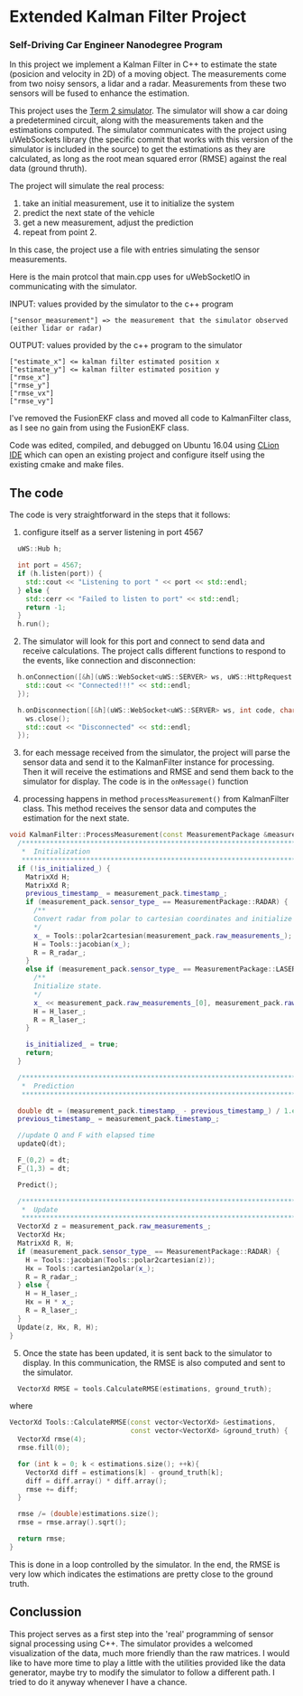 # Extended Kalman Filter Project
### Self-Driving Car Engineer Nanodegree Program

In this project we implement a Kalman Filter in C++ to estimate the state (posicion and velocity in 2D) of a moving object. The measurements come from two noisy sensors, a lidar and a radar. Measurements from these two sensors will be fused to enhance the estimation.


This project uses the [Term 2 simulator](https://github.com/udacity/self-driving-car-sim/releases). The simulator will show a car doing a predetermined circuit, along with the measurements taken and the estimations computed. The simulator communicates with the project using uWebSockets library (the specific commit that works with this version of the simulator is included in the source) to get the estimations as they are calculated, as long as the root mean squared error (RMSE) against the real data (ground thruth).

The project will simulate the real process:

1. take an initial measurement, use it to initialize the system
2. predict the next state of the vehicle
3. get a new measurement, adjust the prediction
4. repeat from point 2.

In this case, the project use a file with entries simulating the sensor measurements.

Here is the main protcol that main.cpp uses for uWebSocketIO in communicating with the simulator.

INPUT: values provided by the simulator to the c++ program
```
["sensor_measurement"] => the measurement that the simulator observed (either lidar or radar)
```

OUTPUT: values provided by the c++ program to the simulator
```
["estimate_x"] <= kalman filter estimated position x
["estimate_y"] <= kalman filter estimated position y
["rmse_x"]
["rmse_y"]
["rmse_vx"]
["rmse_vy"]
```

I've removed the FusionEKF class and moved all code to KalmanFilter class, as I see no gain from using the FusionEKF class.

Code was edited, compiled, and debugged on Ubuntu 16.04 using [CLion IDE](https://www.jetbrains.com/clion/) which can open an existing project and configure itself using the existing cmake and make files.


## The code

The code is very straightforward in the steps that it follows:

1. configure itself as a server listening in port 4567
```cpp
  uWS::Hub h;

  int port = 4567;
  if (h.listen(port)) {
    std::cout << "Listening to port " << port << std::endl;
  } else {
    std::cerr << "Failed to listen to port" << std::endl;
    return -1;
  }
  h.run();
  ```

2. The simulator will look for this port and connect to send data and receive calculations. The project calls different functions to respond to the events, like connection and disconnection:
```cpp
  h.onConnection([&h](uWS::WebSocket<uWS::SERVER> ws, uWS::HttpRequest req) {
    std::cout << "Connected!!!" << std::endl;
  });

  h.onDisconnection([&h](uWS::WebSocket<uWS::SERVER> ws, int code, char *message, size_t length) {
    ws.close();
    std::cout << "Disconnected" << std::endl;
  });
  ```

3. for each message received from the simulator, the project will parse the sensor data and send it to the KalmanFilter instance for processing. Then it will receive the estimations and RMSE and send them back to the simulator for display. The code is in the `onMessage()` function

4. processing happens in method `processMeasurement()` from KalmanFilter class. This method receives the sensor data and computes the estimation for the next state.
```cpp
void KalmanFilter::ProcessMeasurement(const MeasurementPackage &measurement_pack) {
  /*****************************************************************************
   *  Initialization
   ****************************************************************************/
  if (!is_initialized_) {
    MatrixXd H;
    MatrixXd R;
    previous_timestamp_ = measurement_pack.timestamp_;
    if (measurement_pack.sensor_type_ == MeasurementPackage::RADAR) {
      /**
      Convert radar from polar to cartesian coordinates and initialize state.
      */
      x_ = Tools::polar2cartesian(measurement_pack.raw_measurements_);
      H = Tools::jacobian(x_);
      R = R_radar_;
    }
    else if (measurement_pack.sensor_type_ == MeasurementPackage::LASER) {
      /**
      Initialize state.
      */
      x_ << measurement_pack.raw_measurements_[0], measurement_pack.raw_measurements_[1], 0.6, 0;
      H = H_laser_;
      R = R_laser_;
    }

    is_initialized_ = true;
    return;
  }

  /*****************************************************************************
   *  Prediction
   ****************************************************************************/

  double dt = (measurement_pack.timestamp_ - previous_timestamp_) / 1.e6;
  previous_timestamp_ = measurement_pack.timestamp_;

  //update Q and F with elapsed time
  updateQ(dt);

  F_(0,2) = dt;
  F_(1,3) = dt;

  Predict();

  /*****************************************************************************
   *  Update
   ****************************************************************************/
  VectorXd z = measurement_pack.raw_measurements_;
  VectorXd Hx;
  MatrixXd R, H;
  if (measurement_pack.sensor_type_ == MeasurementPackage::RADAR) {
    H = Tools::jacobian(Tools::polar2cartesian(z));
    Hx = Tools::cartesian2polar(x_);
    R = R_radar_;
  } else {
    H = H_laser_;
    Hx = H * x_;
    R = R_laser_;
  }
  Update(z, Hx, R, H);
}
```

5. Once the state has been updated, it is sent back to the simulator to display. In this communication, the RMSE is also computed and sent to the simulator.
```cpp
  VectorXd RMSE = tools.CalculateRMSE(estimations, ground_truth);
```

where

```cpp
VectorXd Tools::CalculateRMSE(const vector<VectorXd> &estimations,
                              const vector<VectorXd> &ground_truth) {
  VectorXd rmse(4);
  rmse.fill(0);

  for (int k = 0; k < estimations.size(); ++k){
    VectorXd diff = estimations[k] - ground_truth[k];
    diff = diff.array() * diff.array();
    rmse += diff;
  }

  rmse /= (double)estimations.size();
  rmse = rmse.array().sqrt();

  return rmse;
}
```

This is done in a loop controlled by the simulator. In the end, the RMSE is very low which indicates the estimations are pretty close to the ground truth.



## Conclussion

This project serves as a first step into the 'real' programming of sensor signal processing using C++. The simulator provides a welcomed visualization of the data, much more friendly than the raw matrices.
I would like to have more time to play a little with the utilities provided like the data generator, maybe try to modify the simulator to follow a different path. I tried to do it anyway whenever I have a chance.

